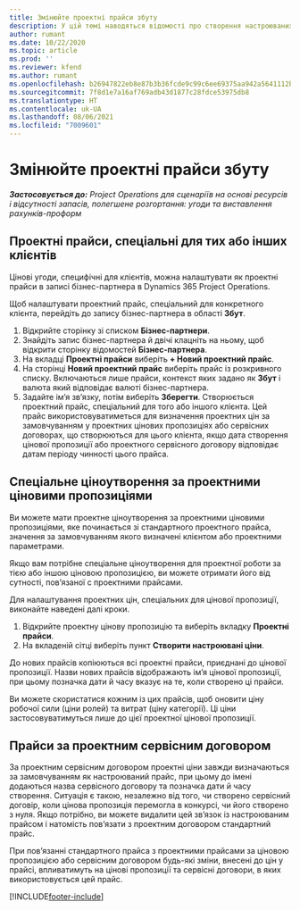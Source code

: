 ```yaml
---
title: Змінюйте проектні прайси збуту
description: У цій темі наводяться відомості про створення настроюваних прайсів збуту.
author: rumant
ms.date: 10/22/2020
ms.topic: article
ms.prod: ''
ms.reviewer: kfend
ms.author: rumant
ms.openlocfilehash: b26947822eb8e87b3b36fcde9c99c6ee69375aa942a5641112b9b1109dcaa26c
ms.sourcegitcommit: 7f8d1e7a16af769adb43d1877c28fdce53975db8
ms.translationtype: HT
ms.contentlocale: uk-UA
ms.lasthandoff: 08/06/2021
ms.locfileid: "7009601"
---
```

# <a name="override-project-sales-price-lists"></a>Змінюйте проектні прайси збуту

_**Застосовується до:** Project Operations для сценаріїв на основі ресурсів і відсутності запасів, полегшене розгортання: угоди та виставлення рахунків-проформ_

## <a name="customer-specific-project-price-lists"></a>Проектні прайси, спеціальні для тих або інших клієнтів

Цінові угоди, специфічні для клієнтів, можна налаштувати як проектні прайси в записі бізнес-партнера в Dynamics 365 Project Operations.

Щоб налаштувати проектний прайс, спеціальний для конкретного клієнта, перейдіть до запису бізнес-партнера в області **Збут**.

1. Відкрийте сторінку зі списком **Бізнес-партнери**.
2. Знайдіть запис бізнес-партнера й двічі клацніть на ньому, щоб відкрити сторінку відомостей **Бізнес-партнера**.
3. На вкладці **Проектні прайси** виберіть **+ Новий проектний прайс**.
4. На сторінці **Новий проектний прайс** виберіть прайс із розкривного списку. Включаються лише прайси, контекст яких задано як **Збут** і валюта який відповідає валюті бізнес-партнера.
5. Задайте ім’я зв’язку, потім виберіть **Зберегти**. Створюється проектний прайс, спеціальний для того або іншого клієнта. Цей прайс використовуватиметься для визначення проектних цін за замовчуванням у проектних цінових пропозиціях або сервісних договорах, що створюються для цього клієнта, якщо дата створення цінової пропозиції або проектного сервісного договору відповідає датам періоду чинності цього прайса.

## <a name="custom-pricing-on-project-quotes"></a>Спеціальне ціноутворення за проектними ціновими пропозиціями

Ви можете мати проектне ціноутворення за проектними ціновими пропозиціями, яке починається зі стандартного проектного прайса, значення за замовчуванням якого визначені клієнтом або проектними параметрами.

Якщо вам потрібне спеціальне ціноутворення для проектної роботи за тією або іншою ціновою пропозицією, ви можете отримати його від сутності, пов’язаної с проектними прайсами.

Для налаштування проектних цін, спеціальних для цінової пропозиції, виконайте наведені далі кроки.

1. Відкрийте проектну цінову пропозицію та виберіть вкладку **Проектні прайси**.
2. На вкладеній сітці виберіть пункт **Створити настроювані ціни**.

До нових прайсів копіюються всі проектні прайси, приєднані до цінової пропозиції. Назви нових прайсів відображають ім’я цінової пропозиції, при цьому позначка дати й часу вказує на те, коли створено ці прайси.

Ви можете скористатися кожним із цих прайсів, щоб оновити ціну робочої сили (ціни ролей) та витрат (ціну категорії). Ці ціни застосовуватимуться лише до цієї проектної цінової пропозиції.

## <a name="price-lists-on-a-project-contract"></a>Прайси за проектним сервісним договором

За проектним сервісним договором проектні ціни завжди визначаються за замовчуванням як настроюваний прайс, при цьому до імені додаються назва сервісного договору та позначка дати й часу створення. Ситуація є такою, незалежно від того, чи створено сервісний договір, коли цінова пропозиція перемогла в конкурсі, чи його створено з нуля. Якщо потрібно, ви можете видалити цей зв’язок із настроюваним прайсом і натомість пов’язати з проектним договором стандартний прайс.

При пов’язанні стандартного прайса з проектними прайсами за ціновою пропозицією або сервісним договором будь-які зміни, внесені до цін у прайсі, впливатимуть на цінові пропозиції та сервісні договори, в яких використовується цей прайс.


[!INCLUDE[footer-include](../includes/footer-banner.md)]